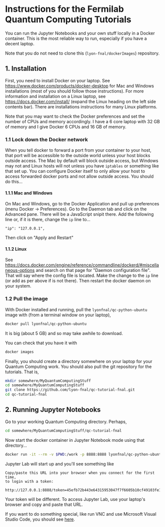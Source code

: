 # Instructions for the Fermilab Quantum Computing Tutorials

You can run the Jupyter Notebooks and your own stuff locally in a Docker container. This is the most reliable way to run, especially if you have a decent laptop.

Note that you do not need to clone this (`lyon-fnal/dockerImages`) repository.

## 1. Installation
First, you need to install Docker on your laptop. See https://www.docker.com/products/docker-desktop for Mac and Windows installations (most of you should follow those instructions). For more information and installation on a Linux laptop, see https://docs.docker.com/install/ (expand the Linux heading on the left side contents bar). There are installations instructions for many Linux platforms. 

Note that you may want to check the Docker preferences and set the number of CPUs and memory accordingly. I have a 6 core laptop with 32 GB of memory and I give Docker 6 CPUs and 16 GB of memory.

### 1.1 Lock down the Docker network

When you tell docker to forward a port from your container to your host, that port will be accessible to the outside world unless your host blocks outside access. The Mac by default will block outside access, but Windows may not and Linux hosts will not unless you have `iptables` or something like that set up. You can configure Docker itself to only allow your host to access forwarded docker ports and not allow outside access. You should do this...

#### 1.1.1 Mac and Windows
On Mac and Windows, go to the Docker Application and pull up preferences (menu Docker -> Preferences). Go to the Daemon tab and click on the Advanced pane. There will be a JavaScript snipit there. Add the following line or, if it is there, change the `ip` line to...

```
"ip": "127.0.0.1",
```

Then click on "Apply and Restart"

#### 1.1.2 Linux

See https://docs.docker.com/engine/reference/commandline/dockerd/#miscellaneous-options and search on that page for "Daemon configuration file". That will say where the config file is located. Make the change to the `ip` line (or add as per above if is not there). Then restart the docker daemon on your system. 

### 1.2 Pull the image

With Docker installed and running, pull the `lyonfnal/qc-python-ubuntu` image with (from a terminal window on your laptop),

```bash
docker pull lyonfnal/qc-python-ubuntu
```

It is big (about 5 GB) and so may take awhile to download. 

You can check that you have it with 

```bash
docker images
```
Finally, you should create a directory somewhere on your laptop for your Quantum Computing work. You should also pull the git repository for the tutorials. That is, 

```bash
mkdir somewhere/MyQuantumComputingStuff
cd somewhere/MyQuantumComputingStuff
git clone https://github.com/lyon-fnal/qc-tutorial-fnal.git
cd qc-tutorial-fnal
```

## 2. Running Jupyter Notebooks

Go to your working Quantum Computing directory. Perhaps,

```bash
cd somewhere/MyQuantumComputingStuff/qc-tutorial-fnal
```

Now start the docker container in Jupyter Notebook mode using that directory...

```bash
docker run -it --rm -v $PWD:/work -p 8888:8888 lyonfnal/qc-python-ubuntu
```

Jupyter Lab will start up and you'll see something like

```
Copy/paste this URL into your browser when you connect for the first time,
to login with a token:
        http://127.0.0.1:8888/token=45efb72b443e64315953047f7f6605b10cf49103fe1ae2d2
```

Your token will be different. To access Jupyter Lab, use your laptop's browser and copy and paste that URL.

If you want to do something special, like run VNC and use Microsoft Visual Studio Code, you should see [here](qc-python-ubuntu/README.md).
